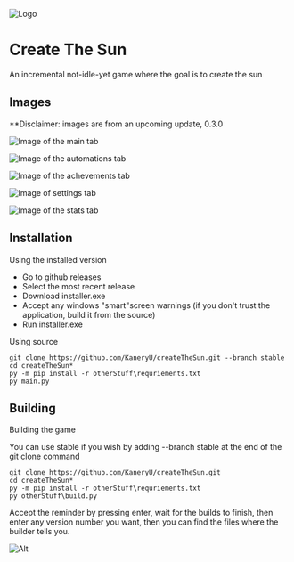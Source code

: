 ![Logo](https://files.catbox.moe/1q9te7.png)


# Create The Sun

An incremental not-idle-yet game where the goal is to create the sun

## Images
**Disclaimer: images are from an upcoming update, 0.3.0

![Image of the main tab](https://files.catbox.moe/dgouxt.png)

![Image of the automations tab](https://files.catbox.moe/2v09vc.png)

![Image of the achevements tab](https://files.catbox.moe/3r6dz8.png)

![Image of settings tab](https://files.catbox.moe/8snhhe.png)

![Image of the stats tab](https://files.catbox.moe/uoghsh.png)

## Installation
Using the installed version
- Go to github releases
- Select the most recent release
- Download installer.exe
- Accept any windows "smart"screen warnings (if you don't trust the application, build it from the source)
- Run installer.exe



Using source
```batch
git clone https://github.com/KaneryU/createTheSun.git --branch stable
cd createTheSun*
py -m pip install -r otherStuff\requriements.txt
py main.py
```

## Building
Building the game

You can use stable if you wish by adding --branch stable at the end of the git clone command
```batch
git clone https://github.com/KaneryU/createTheSun.git
cd createTheSun*
py -m pip install -r otherStuff\requriements.txt
py otherStuff\build.py
```
Accept the reminder by pressing enter, wait for the builds to finish, then enter any version number you want, then you can find the files where the builder tells you.

    
![Alt](https://repobeats.axiom.co/api/embed/17a6846fef2e07147e82eae88fa69ea6fa88f051.svg "Repobeats analytics image")
